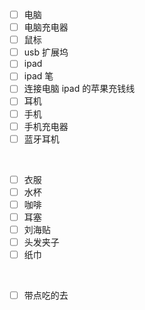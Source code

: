 

<!-- # 去自习室要带的东西 -->

- [ ] 电脑
- [ ] 电脑充电器
- [ ] 鼠标
- [ ] usb 扩展坞
- [ ] ipad
- [ ] ipad 笔
- [ ] 连接电脑 ipad 的苹果充钱线
- [ ] 耳机
- [ ] 手机
- [ ] 手机充电器
- [ ] 蓝牙耳机
<br>

- [ ] 衣服
- [ ] 水杯
- [ ] 咖啡
- [ ] 耳塞
- [ ] 刘海贴
- [ ] 头发夹子
- [ ] 纸巾

<br>

- [ ] 带点吃的去